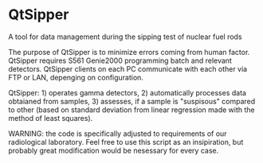 # QtSipper
A tool for data management during the sipping test of nuclear fuel rods

The purpose of QtSipper is to minimize errors coming from human factor. QtSipper requires S561 Genie2000 programming batch and relevant detectors. QtSipper clients on each PC communicate with each other via FTP or LAN, depenging on configuration. 

QtSipper: 1) operates gamma detectors, 2) automatically processes data obtaianed from samples, 3) assesses, if a sample is "suspisous" compared to other (based on standard deviation from linear regression made with the method of least squares).

WARNING: the code is specifically adjusted to requirements of our radiological laboratory. Feel free to use this script as an insipiration, but probably great modification would be nesessary for every case.

